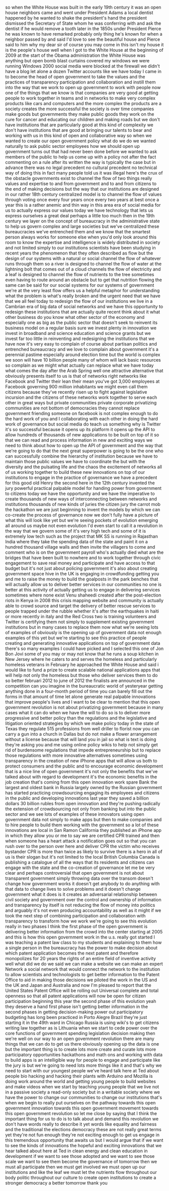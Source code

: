 
so when the White House was built in the
early 19th century it was an open house
neighbors came and went under President
Adams a local dentist happened by he
wanted to shake the president&#39;s hand the
president dismissed the Secretary of
State whom he was conferring with and
ask the dentist if he would remove a
tooth later in the 1850s under President
Pierce he was known to have remarked
probably only thing he&#39;s known for when
a neighbor passed by and said I&#39;d love
to see the beautiful house and Pierce
said to him why my dear sir of course
you may come in this isn&#39;t my house it
is the people&#39;s house well when I got to
the White House at the beginning of 2009
at the start of the Obama administration
the White House was anything but open
bomb blast curtains covered my windows
we were running Windows 2000 social
media were blocked at the firewall we
didn&#39;t have a blog let alone a dozen
Twitter accounts like we have today I
came in to become the head of open
government to take the values and the
practices of transparency participation
and collaboration and instill them into
the way that we work to open up
government to work with people now one
of the things that we know is that
companies are very good at getting
people to work together in teams and in
networks to make very complex products
like cars and computers and the more
complex the products are a society
creates the more successful the society
is over time companies make goods but
governments they make public goods they
work on the cure for cancer and
educating our children and making roads
but we don&#39;t have institutions that are
particularly good at this kind of
complexity we don&#39;t have institutions
that are good at bringing our talents to
bear and working with us in this kind of
open and collaborative way so when we
wanted to create our open government
policy what do we do we wanted naturally
to ask public sector employees how we
should open up government turns out that
had never been done before we wanted to
ask members of the public to help us
come up with a policy not after the fact
commenting on a rule after its
written the way is typically the case
but in advance there was no legal
precedent no cultural precedent no
technical way of doing this in fact many
people told us it was illegal here&#39;s the
crux of the obstacle governments exist
to channel the flow of two things really
values and expertise to and from
government and to and from citizens to
the end of making decisions but the way
that our institutions are designed in
our rather 18th century centralized
model is to channel the flow of values
through voting once every four years
once every two years at best once a year
this is a rather anemic and thin way in
this area era of social media for us to
actually express our values today we
have technology that lets us express
ourselves a great deal perhaps a little
too much then in the 19th century we
layer on the concept of bureaucracy in
the administrative state to help us
govern complex and large societies but
we&#39;ve centralized these bureaucracies
we&#39;ve entrenched them and we know that
the smartest person always works for
someone else when you&#39;d only look around
this room to know the expertise and
intelligence is widely distributed in
society and not limited simply to our
institutions scientists have been
studying in recent years the phenomenon
that they often described as flow but
the design of our systems with a natural
or social channel the flow of whatever
runs through them so a river is designed
to channel the flow of water at the
lightning bolt that comes out of a cloud
channels the flow of electricity and a
leaf is designed to channel the flow of
nutrients to the tree sometimes even
having to route around an obstacle but
to get that nutrition flowing the same
can be said for our social systems for
our systems of government we&#39;re at the
very least flow offers us a helpful
metaphor for understanding what the
problem is what&#39;s really broken and the
urgent need that we have that we all
feel today to redesign the flow of our
institutions we live in a Cambrian era
of big data of social networks and we
have this opportunity to redesign these
institutions that are actually quite
recent think about it
what other business do you know what
other sector of the economy and
especially one as big as the public
sector that doesn&#39;t seek to reinvent its
business model on a regular basis sure
we invest plenty in innovation we invest
in broadband and science education and
science grants but we invest far too
little in reinventing and redesigning
the institutions that we have now it&#39;s
very easy to complain of course about
partisan politics and entrenched
bureaucracy and we love to complain
about government it&#39;s a perennial
pastime especially around election time
but the world is complex we soon will
have 10 billion people many of whom will
lack basic resources so complain as we
might what actually can replace what we
have today what comes the day after the
Arab Spring well one attractive
alternative that obviously presents
itself to us is that of networks right
networks like Facebook and Twitter their
lean their mean you&#39;ve got 3,000
employees at Facebook governing 900
million inhabitants we might even call
them citizens because they&#39;ve recently
risen up to fight against legislative
incursion and the citizens of these
networks work together to serve each
other in great ways but private
communities private corporate
privatizing communities are not bottom
of democracies they cannot replace
government friending someone on facebook
is not complex enough to do the hard
work of you and I collaborating with
each other in doing the hard work of
governance but social media do teach us
something why is Twitter it&#39;s so
successful because it opens up its
platform it opens up the API to allow
hundreds of thousands of new
applications to be built on top of it so
that we can read and process information
in new and exciting ways we need to
think about how to open up the API of
government and the way that we&#39;re going
to do that the next great superpower is
going to be the one who can successfully
combine the hierarchy of institution
because we have to maintain those public
values we have to coordinate the
but with the diversity and the pulsating
life and the chaos the excitement of
networks all of us working together to
build these new innovations on top of
our institutions to engage in the
practice of governance we have a
precedent for this good old Henry the
second here in the 12th century invented
the jury powerful practical palpable
model for handing power from government
to citizens today we have the
opportunity and we have the imperative
to create thousands of new ways of
interconnecting between networks and
institutions thousands of new kinds of
juries the citizen jury the carrot mob
the hackathon we are just beginning to
invent the models by which we can
co-create the process of governance now
we don&#39;t fully have a picture of what
this will look like yet but we&#39;re seeing
pockets of evolution emerging all around
us maybe not even evolution I&#39;d even
start to call it a revolution in the way
that we govern some of it&#39;s very high
tech and some of it is extremely low
tech such as the project that MK SS is
running in Rajasthan India where they
take the spending data of the state and
paint it on a hundred thousand village
walls and then invite the villagers to
come and comment who is on the
government payroll who&#39;s actually died
what are the bridges that have been
built to nowhere and to work together
through civic engagement to save real
money and participate and have access to
that budget but it&#39;s not just about
policing government it&#39;s also about
creating government space hive in the UK
is engaging in crowdfunding getting you
and me to raise the money to build the
goalposts in the park benches that will
actually allow us to deliver better
services in our communities no one is
better at this activity of actually
getting us to engage in delivering
services sometimes where none exist Venu
shaheedi created after the post-election
riots in Kenya in 2008 this crisis
mapping website and community is
actually able to crowd source and target
the delivery of better rescue services
to people trapped under the rubble
whether it&#39;s after the earthquakes in
haiti or more recently in italy
and the Red Cross two is training
volunteers and Twitter is certifying
them not simply to supplement existing
government institutions but in many
cases to replace them now what we&#39;re
seeing lots of examples of obviously is
the opening up of government data not
enough examples of this yet but we&#39;re
starting to see this practice of people
creating and generating innovative
applications on top of government data
there&#39;s so many examples I could have
picked and I selected this one of Jon
Bon Jovi some of you may or may not know
that he runs a soup kitchen in New
Jersey where he caters to and serves the
homeless and particularly homeless
veterans in February he approached the
White House and said i would like to
fund a prize to create scalable national
applications apps that will help not
only the homeless but those who deliver
services them to do so better februari
2012 to june of 2012 the finalists are
announced in the competition can you
imagine in the bureaucratic world of
yesteryear getting anything done in a
four-month period of time you can barely
fill out the forms in that amount of
time let alone generate real palpable
innovations that improve people&#39;s lives
and I want to be clear to mention that
this open government revolution is not
about privatizing government because in
many cases what it can do when we have
the will to do so is to deliver more
progressive and better policy than the
regulations and the legislative and
litigation oriented strategies by which
we make policy today in the state of
Texas they regulate 515 professions from
well driller to florist now you can
carry a gun into a church in Dallas but
do not make a flower arrangement without
a license because that will land you in
jail so what is text is doing they&#39;re
asking you and me using online policy
wikis to help not simply get rid of
burdensome regulations that impede
entrepreneurship but to replace those
regulations with more innovative
alternatives sometimes using
transparency in the creation of new
iPhone apps that will allow us both to
protect consumers and the public and to
encourage economic development that is a
nice
line of open government it&#39;s not only
the benefits that we&#39;ve talked about
with regard to development it&#39;s the
economic benefits in the job creation
that&#39;s coming from this open innovation
work spare Bank the largest and oldest
bank in Russia largely owned by the
Russian government has started
practicing crowdsourcing engaging its
employees and citizens in the public and
developing innovations last year they
saved a billion dollars 30 billion
rubles from open innovation and they&#39;re
pushing radically the extension of
crowdsourcing not only from banking but
into the public sector and we see lots
of examples of these innovators using
open government data not simply to make
apps but then to make companies and to
hire people to build them working with
the government so a lot of these
innovations are local in San Ramon
California they published an iPhone app
in which they allow you or me to say we
are certified CPR trained and then when
someone has a heart attack a
notification goes out so that you can
rush over to the person over here and
deliver CPR the victim who receives
bystander CPR is more than twice as
likely to survive there is a hero in all
of us is their slogan but it&#39;s not
limited to the local British Columbia
Canada is publishing a catalogue of all
the ways that its residents and citizens
can engage with the state and the
co-creation of governance let me be very
clear and perhaps controversial that
open government is not about transparent
government simply throwing data over the
transom doesn&#39;t change how government
works it doesn&#39;t get anybody to do
anything with that data to change lives
to solve problems and it doesn&#39;t change
government what it does is it creates an
adversarial relationship between civil
society and government over the control
and ownership of information and
transparency by itself is not reducing
the flow of money into politics and
arguably it&#39;s not even producing
accountability as well as it might if we
took the next step of combining
participation and collaboration with
transparency to transform how we work
we&#39;re going to see this evolution really
in two phases I think the first phase of
the open government
is delivering better information from
the crowd into the center starting at
2005 and this is how this open
government work in the u.s. really got
started I was teaching a patent law
class to my students and explaining to
them how a single person in the
bureaucracy has the power to make
decision about which patent application
becomes the next patent and therefore
monopolizes for 20 years the rights of
an entire field of inventive activity
well what did we do we said we can make
a website we can make an expert Network
a social network that would connect the
network to the institution to allow
scientists and technologists to get
better information to the Patent Office
to aid in making those decisions we
piloted the work in the US and the UK
and Japan and Australia and now I&#39;m
pleased to report that the United States
Patent Office will be rolling out
Universal complete and total openness so
that all patent applications will now be
open for citizen participation beginning
this year the second phase of this
evolution yeah they deserve a hand first
phase isn&#39;t getting better information
in the second phases in getting
decision-making power out participatory
budgeting has long been practiced in
Porto Alegre Brazil they&#39;re just
starting it in the 49th ward in Chicago
Russia is using wiki&#39;s to get citizens
writing law together as is Lithuania
when we start to cede power over the
core functions of government spending
legislation decision making then we&#39;re
well on our way to an open government
revolution there are many things that we
can do to get us there obviously opening
up the data is one but the important
thing is to create lots more create and
curate lots more participatory
opportunities hackathons and math ons
and working with data to build apps is
an intelligible way for people to engage
and participate like the jury is but
we&#39;re going to need lots more things
like it and that&#39;s why we need to start
with our youngest people we&#39;ve heard
talk here at Ted about people bio
hacking and hacking their plants with
Arduino and Mozilla is doing work around
the world and getting young people to
build websites and make videos when we
start by teaching young people that we
live not in a passive society a
read-only society but in a writable
society where we have the power to
change our communities to change our
institutions that&#39;s when we begin to
really put ourselves on the pathway
towards this open government innovation
towards this open government movement
towards this open government revolution
so let me close by saying that I think
the important thing for us to do is to
talk about and demand this revolution we
don&#39;t have words really to describe it
yet words like equality and fairness and
the traditional the elections democracy
these are not really great terms yet
they&#39;re not fun enough they&#39;re not
exciting enough to get us engage in this
tremendous opportunity that awaits us
but I would argue that if we want to see
the kinds of innovations the hopeful and
exciting innovations that we hear talked
about here at Ted in clean energy and
clean education in development if we
want to see those adopted and we want to
see those scale we want to see them
become the governance of tomorrow then
we must all participate then we must get
involved we must open up our
institutions and like the leaf we must
let the nutrients flow throughout our
body politic throughout our culture to
create open institutions to create a
stronger democracy a better tomorrow
thank
you
